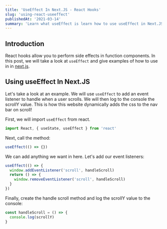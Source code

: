 ```yaml
---
title: 'UseEffect In Next.JS - React Hooks'
slug: 'using-react-useeffect'
publishedAt: '2021-03-14'
summary: 'Learn what useEffect is learn how to use useEffect in Next.JS.'
---
```


## Introduction

React hooks allow you to perform side effects in function components. In this post, we will take a look at `useEffect` and give examples
of how to use in in [next.js](https://nextjs.org/).

## Using useEffect In Next.JS

Let's take a look at an example. We will use `useEffect` to add an event listener
to handle when a user scrolls. We will then log to the console the scrollY value. This is how this website dynamically adds
the css to the nav bar on scroll!

First, we will import `useEffect` from react.

```javascript
import React, { useState, useEffect } from 'react'
```

Next, call the method:

```javascript
useEffect(() => {})
```

We can add anything we want in here. Let's add our event listeners:

```javascript
useEffect(() => {
  window.addEventListener('scroll', handleScroll)
  return () => {
    window.removeEventListener('scroll', handleScroll)
  }
})
```

Finally, create the handle scroll method and log the scrollY value to the console:

```javascript
const handleScroll = () => {
  console.log(scrollY)
}
```
